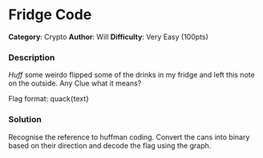 # Fridge Code
**Category**: Crypto
**Author**: Will
**Difficulty**: Very Easy (100pts)

### Description
*Huff* some weirdo flipped some of the drinks in my fridge and left this note on the outside. Any Clue what it means?

Flag format: quack{text}

### Solution
Recognise the reference to huffman coding. Convert the cans into binary based on their direction and decode the flag using the graph.
